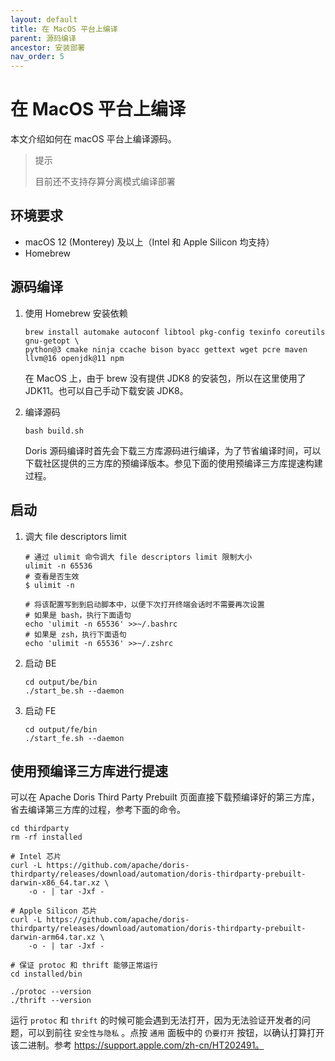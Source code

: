```yaml
---
layout: default
title: 在 MacOS 平台上编译
parent: 源码编译
ancestor: 安装部署
nav_order: 5
---
```


# 在 MacOS 平台上编译
本文介绍如何在 macOS 平台上编译源码。

> 提示
> 
> 目前还不支持存算分离模式编译部署

## 环境要求
* macOS 12 (Monterey) 及以上（Intel 和 Apple Silicon 均支持）
* Homebrew

## 源码编译
1. 使用 Homebrew 安装依赖

    ```shell
    brew install automake autoconf libtool pkg-config texinfo coreutils gnu-getopt \
    python@3 cmake ninja ccache bison byacc gettext wget pcre maven llvm@16 openjdk@11 npm
    ```

    在 MacOS 上，由于 brew 没有提供 JDK8 的安装包，所以在这里使用了 JDK11。也可以自己手动下载安装 JDK8。
2. 编译源码

    ```shell
    bash build.sh
    ```

    Doris 源码编译时首先会下载三方库源码进行编译，为了节省编译时间，可以下载社区提供的三方库的预编译版本。参见下面的使用预编译三方库提速构建过程。

## 启动
1. 调大 file descriptors limit

    ```shell
    # 通过 ulimit 命令调大 file descriptors limit 限制大小
    ulimit -n 65536
    # 查看是否生效
    $ ulimit -n

    # 将该配置写到到启动脚本中，以便下次打开终端会话时不需要再次设置
    # 如果是 bash，执行下面语句
    echo 'ulimit -n 65536' >>~/.bashrc
    # 如果是 zsh，执行下面语句
    echo 'ulimit -n 65536' >>~/.zshrc
    ```
2. 启动 BE

    ```shell
    cd output/be/bin
    ./start_be.sh --daemon
    ```
3. 启动 FE

    ```shell
    cd output/fe/bin
    ./start_fe.sh --daemon
    ```

## 使用预编译三方库进行提速
可以在 Apache Doris Third Party Prebuilt 页面直接下载预编译好的第三方库，省去编译第三方库的过程，参考下面的命令。

```shell
cd thirdparty
rm -rf installed

# Intel 芯片
curl -L https://github.com/apache/doris-thirdparty/releases/download/automation/doris-thirdparty-prebuilt-darwin-x86_64.tar.xz \
    -o - | tar -Jxf -

# Apple Silicon 芯片
curl -L https://github.com/apache/doris-thirdparty/releases/download/automation/doris-thirdparty-prebuilt-darwin-arm64.tar.xz \
    -o - | tar -Jxf -

# 保证 protoc 和 thrift 能够正常运行
cd installed/bin

./protoc --version
./thrift --version
```

运行 `protoc` 和 `thrift` 的时候可能会遇到无法打开，因为无法验证开发者的问题，可以到前往 `安全性与隐私` 。点按 `通用` 面板中的 `仍要打开` 按钮，以确认打算打开该二进制。参考 https://support.apple.com/zh-cn/HT202491。
